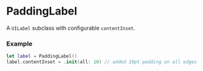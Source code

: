 #  PaddingLabel

A `UILabel` subclass with configurable `contentInset`.

### Example

```swift
let label = PaddingLabel()
label.contentInset = .init(all: 10) // added 10pt padding on all edges
```